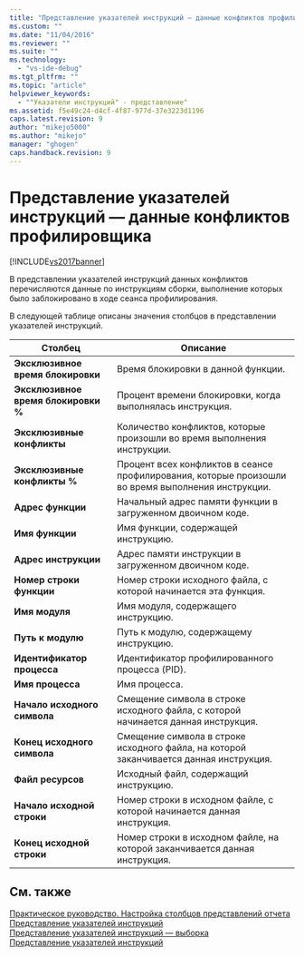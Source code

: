 ```yaml
---
title: "Представление указателей инструкций — данные конфликтов профилировщика | Microsoft Docs"
ms.custom: ""
ms.date: "11/04/2016"
ms.reviewer: ""
ms.suite: ""
ms.technology: 
  - "vs-ide-debug"
ms.tgt_pltfrm: ""
ms.topic: "article"
helpviewer_keywords: 
  - ""Указатели инструкций" - представление"
ms.assetid: f5e49c24-d4cf-4f87-977d-37e3223d1196
caps.latest.revision: 9
author: "mikejo5000"
ms.author: "mikejo"
manager: "ghogen"
caps.handback.revision: 9
---
```

# Представление указателей инструкций — данные конфликтов профилировщика
[!INCLUDE[vs2017banner](../code-quality/includes/vs2017banner.md)]

В представлении указателей инструкций данных конфликтов перечисляются данные по инструкциям сборки, выполнение которых было заблокировано в ходе сеанса профилирования.  
  
 В следующей таблице описаны значения столбцов в представлении указателей инструкций.  
  
|Столбец|Описание|  
|-------------|--------------|  
|**Эксклюзивное время блокировки**|Время блокировки в данной функции.|  
|**Эксклюзивное время блокировки %**|Процент времени блокировки, когда выполнялась инструкция.|  
|**Эксклюзивные конфликты**|Количество конфликтов, которые произошли во время выполнения инструкции.|  
|**Эксклюзивные конфликты %**|Процент всех конфликтов в сеансе профилирования, которые произошли во время выполнения инструкции.|  
|**Адрес функции**|Начальный адрес памяти функции в загруженном двоичном коде.|  
|**Имя функции**|Имя функции, содержащей инструкцию.|  
|**Адрес инструкции**|Адрес памяти инструкции в загруженном двоичном коде.|  
|**Номер строки функции**|Номер строки исходного файла, с которой начинается эта функция.|  
|**Имя модуля**|Имя модуля, содержащего инструкцию.|  
|**Путь к модулю**|Путь к модулю, содержащему инструкцию.|  
|**Идентификатор процесса**|Идентификатор профилированного процесса \(PID\).|  
|**Имя процесса**|Имя процесса.|  
|**Начало исходного символа**|Смещение символа в строке исходного файла, с которой начинается данная инструкция.|  
|**Конец исходного символа**|Смещение символа в строке исходного файла, на которой заканчивается данная инструкция.|  
|**Файл ресурсов**|Исходный файл, содержащий инструкцию.|  
|**Начало исходной строки**|Номер строки в исходном файле, с которой начинается данная инструкция.|  
|**Конец исходной строки**|Номер строки в исходном файле, на которой заканчивается данная инструкция.|  
  
## См. также  
 [Практическое руководство. Настройка столбцов представлений отчета](../profiling/how-to-customize-report-view-columns.md)   
 [Представление указателей инструкций](../profiling/instruction-pointers-ips-view.md)   
 [Представление указателей инструкций — выборка](../profiling/instruction-pointers-ips-view-dotnet-memory-sampling-data.md)   
 [Представление указателей инструкций](../profiling/instruction-pointers-ips-view-sampling-data.md)